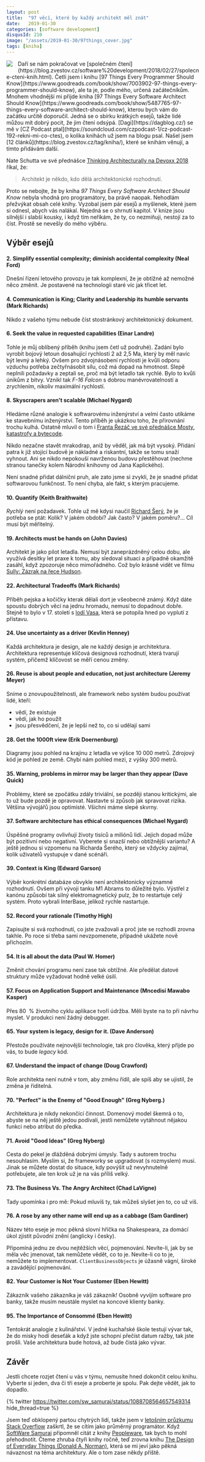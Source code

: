 ```yaml
---
layout: post
title:  "97 věcí, které by každý architekt měl znát"
date:   2019-01-30
categories: [software development]
disqusId: 210
image: "/assets/2019-01-30/97things_cover.jpg"
tags: [kniha]
---
```


<div style="float: left; margin: 0 1em 1em 0; text-align: center;"><img src="/assets/2019-01-30/97things_cover.jpg" /></div>
Daří se nám pokračovat ve [společném čtení](https://blog.zvestov.cz/software%20development/2018/02/27/spolecne-cteni-knih.html). Četli jsem i knihu [97 Things Every Programmer Should Know](https://www.goodreads.com/book/show/7003902-97-things-every-programmer-should-know), ale ta je, podle mého, určená začátečníkům. Mnohem vhodnější mi přijde kniha [97 Things Every Software Architect Should Know](https://www.goodreads.com/book/show/5487765-97-things-every-software-architect-should-know), kterou bych vám do začátku určitě doporučil. Jedná se o sbírku krátkých esejů, takže lidé můžou mít dobrý pocit, že jim čtení odsýpá. [Dagi](https://dagblog.cz/) se mě v [CZ Podcast ptal](https://soundcloud.com/czpodcast-1/cz-podcast-192-rekni-mi-co-ctes), o kolika knihách už jsem na blogu psal. Našel jsem [12 článků](https://blog.zvestov.cz/tag/kniha/), které se knihám věnují, a tímto přidávám další.

Nate Schutta ve své přednášce [Thinking Architecturally na Devoxx 2018]((https://blog.zvestov.cz/software%20development/2018/07/30/polsky-devoxx-2018.html#thinking-architecturally-nate-schutta)) říkal, že:

> Architekt je někdo, kdo dělá architektonické rozhodnutí.

Proto se nebojte, že by kniha *97 Things Every Software Architect Should Know* nebyla vhodná pro programátory, ba právě naopak. Nehodlám přežvýkat obsah celé knihy. Vyzobal jsem pár esejů a myšlenek, které jsem si odnesl, abych vás nalákal. Nejedná se o shrnutí kapitol. V knize jsou silnější i slabší kousky, i když tím neříkám, že ty, co nezmiňuji, nestojí za to číst. Prostě se nevešly do mého výběru.

<!--more-->

## Výběr esejů

#### 2. Simplify essential complexity; diminish accidental complexity (Neal Ford)

Dnešní řízení letového provozu je tak komplexní, že je obtížné až nemožné něco změnit. Je postavené na technologii staré víc jak třicet let.

#### 4. Communication is King; Clarity and Leadership its humble servants (Mark Richards)

Nikdo z vašeho týmu nebude číst stostránkový architektonický dokument.

#### 6. Seek the value in requested capabilities (Einar Landre)

Tohle je můj oblíbený příběh (knihu jsem četl už podruhé). Zadání bylo vyrobit bojový letoun dosahující rychlosti 2 až 2,5&nbsp;Ma, který by měl navíc být levný a lehký. Ovšem pro zdvojnásobení rychlosti je kvůli odporu vzduchu potřeba zečtyřnásobit sílu, což má dopad na hmotnost. Slepě neplnili požadavky a zeptali se, proč má být letadlo tak rychlé. Bylo to kvůli únikům z bitvy. Vznikl tak *F-16 Falcon* s dobrou manévrovatelností a zrychlením, nikoliv maximální rychlostí.

#### 8. Skyscrapers aren't scalable (Michael Nygard)

Hledáme různé analogie k softwarovému inženýrství a velmi často utíkáme ke stavebnímu inženýrství. Tento příběh je ukázkou toho, že přirovnání trochu kulhá. Ostatně mluvil o tom i [Franta Řezáč ve své přednášce Mosty, katastrofy a bytecode](https://youtu.be/-3BCl8DTd0U).

Nikdo nezačne stavět mrakodrap, aniž by věděl, jak má být vysoký. Přidání patra k již stojící budově je nákladné a riskantní, takže se tomu snaží vyhnout. Ani se nikdo nepokouší navrženou budovu přestěhovat (nechme stranou tanečky kolem Národní knihovny od Jana Kaplického).

Není snadné přidat dálniční pruh, ale zato jsme si zvykli, že je snadné přidat softwarovou funkčnost. To není chyba, ale fakt, s kterým pracujeme.

#### 10. Quantify (Keith Braithwaite)

*Rychlý* není požadavek. Tohle už mě kdysi naučil [Richard Šerý](https://twitter.com/richardsery), že je potřeba se ptát: Kolik? V jakém období? Jak často? V jakém poměru?... Cíl musí být měřitelný.

#### 19. Architects must be hands on (John Davies)

Architekt je jako pilot letadla. Nemusí být zaneprázdněný celou dobu, ale využívá desítky let praxe k tomu, aby sledoval situaci a případně okamžitě zasáhl, když zpozoruje něco mimořádného. Což bylo krásně vidět ve filmu [Sully: Zázrak na řece Hudson](https://www.csfd.cz/film/53975-sully-zazrak-na-rece-hudson/komentare/).

#### 22. Architectural Tradeoffs (Mark Richards)

Příběh pejska a kočičky kterak dělali dort je všeobecně známý. Když dáte spoustu dobrých věcí na jednu hromadu, nemusí to dopadnout dobře. Stejně to bylo v 17. století s [lodí Vasa](https://cs.wikipedia.org/wiki/Vasa), která se potopila hned po vyplutí z přístavu.

#### 24. Use uncertainty as a driver (Kevlin Henney)

Každá architektura je design, ale ne každý design je architektura. Architektura representuje klíčová designová rozhodnutí, která tvarují systém, přičemž klíčovost se měří cenou změny.

#### 26. Reuse is about people and education, not just architecture (Jeremy Meyer)

Sníme o znovupoužitelnosti, ale framework nebo systém budou používat lidé, kteří:

* vědí, že existuje
* vědí, jak ho použít
* jsou přesvědčení, že je lepší než to, co si udělají sami

#### 28. Get the 1000ft view (Erik Doernenburg)

Diagramy jsou pohled na krajinu z letadla ve výšce 10&nbsp;000 metrů. Zdrojový kód je pohled ze země. Chybí nám pohled mezi, z výšky 300 metrů.

#### 35. Warning, problems in mirror may be larger than they appear (Dave Quick)

Problémy, které se zpočátku zdály triviální, se později stanou kritickými, ale to už bude pozdě je opravovat. Nastavte si způsob jak spravovat rizika. Většina vývojářů jsou optimisté. Všichni máme slepé skvrny.

#### 37. Software architecture has ethical consequences (Michael Nygard)

Úspěšné programy ovlivňují životy tisíců a miliónů lidí. Jejich dopad může být pozitivní nebo negativní. Vyberete si snazší nebo obtížnější variantu? A ještě jednou si vzpomenu na Richarda Šerého, který se vždycky zajímal, kolik uživatelů vystupuje v dané scénáři.

#### 39. Context is King (Edward Garson)

Výběr konkrétní databáze obvykle není architektonicky významné rozhodnutí. Ovšem při vývoji tanku M1 Abrams to důležité bylo. Výstřel z kanónu způsobí tak silný elektromagnetický pulz, že to restartuje celý systém. Proto vybrali  InterBase, jelikož rychle nastartuje.

#### 52. Record your rationale (Timothy High)

Zapisujte si svá rozhodnutí, co jste zvažovali a proč jste se rozhodli zrovna takhle. Po roce si třeba sami nevzpomenete, případně ukážete nově příchozím.

#### 54. It is all about the data (Paul W. Homer)

Změnit chování programu není zase tak obtížné. Ale předělat datové struktury může vyžadovat hodně velké úsilí.

#### 57. Focus on Application Support and Maintenance (Mncedisi Mawabo Kasper)

Přes 80 &nbsp;% životního cyklu aplikace tvoří údržba. Měli byste na to při návrhu myslet. V produkci není žádný debugger.

#### 65. Your system is legacy, design for it. (Dave Anderson)

Přestože používáte nejnovější technologie, tak pro člověka, který přijde po vás, to bude *legacy* kód.

#### 67. Understand the impact of change (Doug Crawford)

Role architekta není nutně v tom, aby změnu řídil, ale spíš aby se ujistil, že změna je řiditelná.

#### 70. "Perfect" is the Enemy of "Good Enough" (Greg Nyberg.)

Architektura je nikdy nekončící činnost. Domenový model škemrá o to, abyste se na něj ještě jedou podívali, jestli nemůžete vytáhnout nějakou funkci nebo atribut do předka.

#### 71. Avoid "Good Ideas" (Greg Nyberg)

Cesta do pekel je dlážděná dobrými úmysly. Tady s autorem trochu nesouhlasím. Myslím si, že frameworky se upgradovat (s rozmyslem) musí. Jinak se můžete dostat do situace, kdy povýšit už nevyhnutelně potřebujete, ale ten krok už je na vás příliš velký.

#### 73. The Business Vs. The Angry Architect (Chad LaVigne)

Tady upomínka i pro mě: Pokud mluvíš ty, tak můžeš slyšet jen to, co už víš.

#### 76. A rose by any other name will end up as a cabbage (Sam Gardiner)

Název této eseje je moc pěkná slovní hříčka na Shakespeara, za domácí úkol zjistit původní znění (anglicky i česky).

Připomíná jednu ze dvou nejtěžších věcí, pojmenování. Nevíte-li, jak by se měla věc jmenovat, tak nemůžete vědět, co to je. Nevíte-li co to je, nemůžete to implementovat. `ClientBusinessObjects` je úžasně vágní, široké a zavádějící pojmenování.

#### 82. Your Customer is Not Your Customer (Eben Hewitt)

Zákazník vašeho zákazníka je váš zákazník! Osobně vyvíjím software pro banky, takže musím neustále myslet na koncové klienty banky.

#### 95. The Importance of Consommé (Eben Hewitt)

Tentokrát analogie z kulinářství. V jedné kuchařské škole testují vývar tak, že do misky hodí deseťák a když jste schopní přečíst datum ražby, tak jste prošli. Vaše architektura bude hotová, až bude čistá jako vývar.

## Závěr

Jestli chcete rozjet čtení u vás v týmu, nemusíte hned dokončit celou knihu. Vyberte si jeden, dva či tři eseje a proberte je spolu. Pak dejte vědět, jak to dopadlo.

{% twitter https://twitter.com/sw_samuraj/status/1088708564657549314 hide_thread=true %}

Jsem teď obklopený partou chytrých lidí, takže jsem v [letošním průzkumu Stack Overflow](https://stackoverflow.com/dev-survey/start) zaškrtl, že se cítím jako průměrný programátor. Když [SoftWare Samuraj](https://sw-samuraj.cz/) připomněl citát z knihy [Peopleware](https://www.goodreads.com/book/show/67825.Peopleware), tak bych to mohl přehodnotit. Čteme zhruba čtyři knihy ročně, teď zrovna knihu [The Design of Everyday Things (Donald A. Norman)](https://www.goodreads.com/book/show/840.The_Design_of_Everyday_Things), která se mi jeví jako pěkná návaznost na téma architektury. Ale o tom zase někdy příště.
